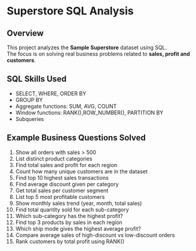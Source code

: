 # Superstore SQL Analysis

## Overview
This project analyzes the **Sample Superstore** dataset using SQL.  
The focus is on solving real business problems related to **sales, profit and customers**.

## SQL Skills Used
- SELECT, WHERE, ORDER BY
- GROUP BY
- Aggregate functions: SUM, AVG, COUNT
- Window functions: RANK(),ROW_NUMBER(), PARTITION BY
- Subqueries

## Example Business Questions Solved
1. Show all orders with sales > 500  
2. List distinct product categories  
3. Find total sales and profit for each region  
4. Count how many unique customers are in the dataset  
5. Find top 10 highest sales transactions  
6. Find average discount given per category  
7. Get total sales per customer segment  
8. List top 5 most profitable customers  
9. Show monthly sales trend (year, month, total sales)  
10. Find total quantity sold for each sub-category  
11. Which sub-category has the highest profit?  
12. Find top 3 products by sales in each region  
13. Which ship mode gives the highest average profit?  
14. Compare average sales of high-discount vs low-discount orders  
15. Rank customers by total profit using RANK()  



